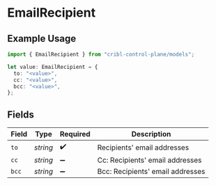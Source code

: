 # EmailRecipient

## Example Usage

```typescript
import { EmailRecipient } from "cribl-control-plane/models";

let value: EmailRecipient = {
  to: "<value>",
  cc: "<value>",
  bcc: "<value>",
};
```

## Fields

| Field                            | Type                             | Required                         | Description                      |
| -------------------------------- | -------------------------------- | -------------------------------- | -------------------------------- |
| `to`                             | *string*                         | :heavy_check_mark:               | Recipients' email addresses      |
| `cc`                             | *string*                         | :heavy_minus_sign:               | Cc: Recipients' email addresses  |
| `bcc`                            | *string*                         | :heavy_minus_sign:               | Bcc: Recipients' email addresses |